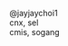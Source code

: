 @jayjaychoi1 <br>
cnx, sel <br>
cmis, sogang

<!---
jayjaychoi1/jayjaychoi1 is a ✨ special ✨ repository because its `README.md` (this file) appears on your GitHub profile.
You can click the Preview link to take a look at your changes.
--->
